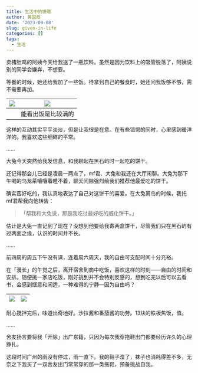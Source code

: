 ```yaml
---
title: 生活中的馈赠
author: 黄国政
date: '2023-09-08'
slug: given-in-life
categories: []
tags:
  - 生活
---
```


<!--more-->

卖猪肚鸡的阿姨今天给我送了一瓶饮料。虽然是因为饮料上的吸管脱落了，阿姨说别的同学会嫌弃，不想要。

等餐的时候，她还给我加了一些饭。待拿到自己的餐食时，她还问我饭够不够，需不需要再加。

|![](/images/posts/2023/09/09-08-given1.jpg)|![](/images/posts/2023/09/09-08-given2.jpg)|
|:-:|:-:|
||能看出饭是比较满的|

这样的互动其实平平淡淡，但是让我很是在意。在有些错愕的同时，心里感到暖洋洋的。我喜欢这些细碎的平常。

……

大兔今天突然给我发信息，和我聊起在黑石屿时一起吃的饼干。

还记得那会儿已经是凌晨一两点了，mf君、大兔和我还在大厅闲聊。大兔为那下午喝的乌龙茶嚷嚷着睡不着，聊天间隙强烈给我们推荐他最爱吃的饼干。

确实蛮好吃的，我认真地表达了自己对这饼干的喜爱。在大兔离岛的时候，我托mf君帮我向他转告：

> 「帮我和大兔说，那是我吃过最好吃的威化饼干。」

估计是大兔一直记到了现在？没想到他要给我寄两盒饼干，尽管我们只在黑石屿有过两面之缘，认识的时间并不长。

……

前四周的周五下午没有课，连着周六周天，我的自由可支配时间十分充裕。

在「漫长」的午觉之后，离开宿舍到商中吃饭，喜欢这样的时刻——自由的时间和安排。随便挑一家店吃饭，刚好挑到并不会特别反感的，想到吃完以后可以去看书，会感到惬意和闲适，一种难得的宁静—因为自由吗？

|![](/images/posts/2023/09/09-08-dinner1.jpg)|![](/images/posts/2023/09/09-08-dinner2.jpg)|
|:-:|:-:|

耐心搅拌完后，味道出奇地好。沙拉酱和番茄酱的功劳。13块的铁板焦饭，值。

……

舍友扬言要将我「开除」出广东籍，只因为每次我穿拖鞋出门都要经历许久的心理挣扎。

这段时间广州的雨没有停过，雨一直下。我的鞋子湿了，袜子也消耗得差不多，无奈之下我买了一双舍友出门常常穿的那一类拖鞋，预备挑战自我。
